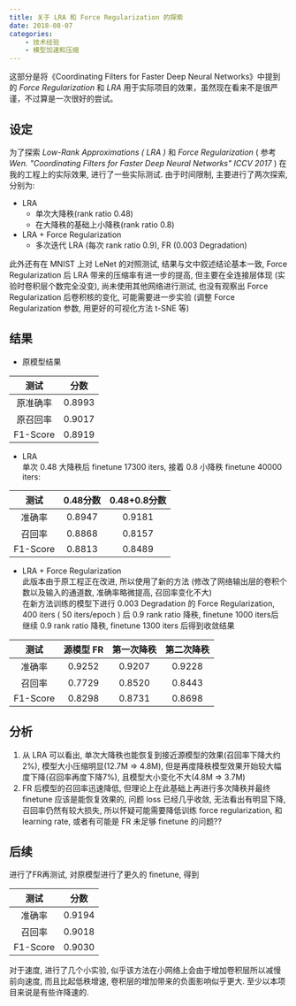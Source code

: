 ```yaml
---
title: 关于 LRA 和 Force Regularization 的探索
date: 2018-08-07
categories: 
    - 技术经验
    - 模型加速和压缩
---
```

这部分是将《Coordinating Filters for Faster Deep Neural Networks》中提到的 _Force Regularization_ 和 _LRA_ 用于实际项目的效果，虽然现在看来不是很严谨，不过算是一次很好的尝试。
<!--more-->
## 设定
为了探索 _Low-Rank Approximations ( LRA )_ 和 _Force Regularization_  ( 参考 _Wen. "Coordinating Filters for Faster Deep Neural Networks" ICCV 2017_ ) 在我的工程上的实际效果, 进行了一些实际测试. 由于时间限制, 主要进行了两次探索, 分别为:
- LRA
  - 单次大降秩(rank ratio 0.48)
  - 在大降秩的基础上小降秩(rank ratio 0.8)
- LRA + Force Regularization
  - 多次迭代 LRA (每次 rank ratio 0.9), FR (0.003 Degradation)

此外还有在 MNIST 上对 LeNet 的对照测试, 结果与文中叙述结论基本一致, Force Regularization 后 LRA 带来的压缩率有进一步的提高, 但主要在全连接层体现 (实验时卷积层个数完全没变), 尚未使用其他网络进行测试, 也没有观察出 Force Regularization 后卷积核的变化, 可能需要进一步实验 (调整 Force Regularization 参数, 用更好的可视化方法 t-SNE 等)

## 结果
- 原模型结果

|    测试  |  分数  |
| :------: |:------:|
| 原准确率 | 0.8993 |
| 原召回率 | 0.9017 | 
| F1-Score | 0.8919 |

- LRA  
	单次 0.48 大降秩后 finetune 17300 iters, 接着 0.8 小降秩 finetune 40000 iters:

|  测试  |  0.48分数  | 0.48+0.8分数  |
| :----: |:------:|:------:|
| 准确率 | 0.8947 | 0.9181 |
| 召回率 | 0.8868 | 0.8157 |
| F1-Score | 0.8813 | 0.8489 |

- LRA + Force Regularization  
  此版本由于原工程正在改进, 所以使用了新的方法 (修改了网络输出层的卷积个数以及输入的通道数, 准确率略微提高, 召回率变化不大)  
  在新方法训练的模型下进行 0.003 Degradation 的 Force Regularization, 400 iters ( 50 iters/epoch ) 后 0.9 rank ratio 降秩, finetune 1000 iters后 继续 0.9 rank ratio 降秩, finetune 1300 iters 后得到收敛结果

|   测试 | 源模型 FR | 第一次降秩 |  第二次降秩  |
| :----: |:------:|:------:|:------:|
| 准确率 | 0.9252 | 0.9207 | 0.9228 |
| 召回率 | 0.7729 | 0.8520 | 0.8443 | 
| F1-Score | 0.8298 | 0.8731 | 0.8698 |

## 分析
1. 从 LRA 可以看出, 单次大降秩也能恢复到接近源模型的效果(召回率下降大约2%), 模型大小压缩明显(12.7M => 4.8M), 但是再度降秩模型效果开始较大幅度下降(召回率再度下降7%), 且模型大小变化不大(4.8M => 3.7M)
2. FR 后模型的召回率迅速降低, 但理论上在此基础上再进行多次降秩并最终 finetune 应该是能恢复效果的, 问题 loss 已经几乎收敛, 无法看出有明显下降, 召回率仍然有较大损失, 所以怀疑可能需要降低训练 force regularization, 和 learning rate, 或者有可能是 FR 未足够 finetune 的问题??  

## 后续
进行了FR再测试, 对原模型进行了更久的 finetune, 得到

|    测试  |  分数  |
| :------: |:------:|
|   准确率 | 0.9194 |
|   召回率 | 0.9018 | 
| F1-Score | 0.9030 |

对于速度, 进行了几个小实验, 似乎该方法在小网络上会由于增加卷积层所以减慢前向速度, 而且比起低秩增速, 卷积层的增加带来的负面影响似乎更大. 至少以本项目来说是有些许降速的.
